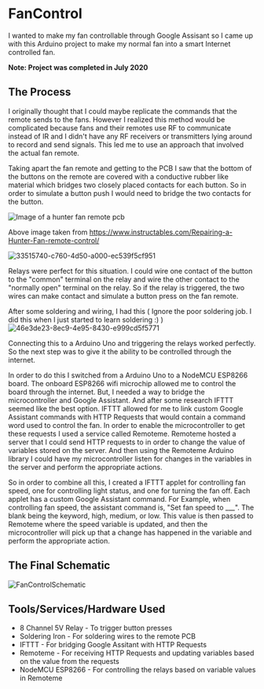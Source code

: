 # FanControl
I wanted to make my fan controllable through Google Assisant so I came up with this Arduino project to make my normal fan into a smart Internet controlled fan.

**Note: Project was completed in July 2020**

## The Process
I originally thought that I could maybe replicate the commands that the remote sends to the fans. However I realized this method would be complicated because fans and their remotes use RF to communicate instead of IR and I didn't have any RF receivers or transmitters lying around to record and send signals. This led me to use an approach that involved the actual fan remote.

Taking apart the fan remote and getting to the PCB I saw that the bottom of the buttons on the remote are covered with a conductive rubber like material which bridges two closely placed contacts for each button. So in order to simulate a button push I would need to bridge the two contacts for the button.

![Image of a hunter fan remote pcb](https://content.instructables.com/F12/3XQ6/I3BH5I4Y/F123XQ6I3BH5I4Y.jpg?auto=webp&frame=1&width=852&height=1024&fit=bounds&md=cbeea60fbb726c246b09d0b9ca62e6e1)

Above image taken from https://www.instructables.com/Repairing-a-Hunter-Fan-remote-control/

![33515740-c760-4d50-a000-ec539f5cf951](https://github.com/BrianJ-4/FanControl/assets/84641264/79313b5c-986f-4b6d-9dde-b7c5c5352bc6)

Relays were perfect for this situation. I could wire one contact of the button to the "common" terminal on the relay and wire the other contact to the "normally open" terminal on the relay. So if the relay is triggered, the two wires can make contact and simulate a button press on the fan remote.

After some soldering and wiring, I had this ( Ignore the poor soldering job. I did this when I just started to learn soldering :) )
![46e3de23-8ec9-4e95-8430-e999cd5f5771](https://github.com/BrianJ-4/FanControl/assets/84641264/eadec8f0-cb1a-4d5d-92bb-7affa18bf665)

Connecting this to a Arduino Uno and triggering the relays worked perfectly. So the next step was to give it the ability to be controlled through the internet.

In order to do this I switched from a Arduino Uno to a NodeMCU ESP8266 board. The onboard ESP8266 wifi microchip allowed me to control the board through the internet. But, I needed a way to bridge the microcontroller and Google Assistant. And after some research IFTTT seemed like the best option. IFTTT allowed for me to link custom Google Assistant commands with HTTP Requests that would contain a command word used to control the fan. In order to enable the microcontroller to get these requests I used a service called Remoteme. Remoteme hosted a server that I could send HTTP requests to in order to change the value of variables stored on the server. And then using the Remoteme Arduino library I could have my microcontroller listen for changes in the variables in the server and perform the appropriate actions.

So in order to combine all this, I created a IFTTT applet for controlling fan speed, one for controlling light status, and one for turning the fan off. Each applet has a custom Google Assistant command. 
For Example, when controlling fan speed, the assistant command is, "Set fan speed to ___". The blank being the keyword, high, medium, or low. This value is then passed to Remoteme where the speed variable is updated, and then the microcontroller will pick up that a change has happened in the variable and perform the appropriate action.

## The Final Schematic
![FanControlSchematic](https://github.com/BrianJ-4/FanControl/assets/84641264/8819f4fe-9b80-4fae-a917-59355ed4c38a)

## Tools/Services/Hardware Used
* 8 Channel 5V Relay - To trigger button presses
* Soldering Iron - For soldering wires to the remote PCB
* IFTTT - For bridging Google Assitant with HTTP Requests
* Remoteme - For receiving HTTP Requests and updating variables based on the value from the requests
* NodeMCU ESP8266 - For controlling the relays based on variable values in Remoteme
